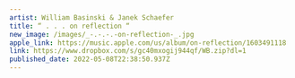 ```yaml
---
artist: William Basinski & Janek Schaefer
title: “ . . . on reflection “
new_image: /images/_-.-.-.-on-reflection-_.jpg
apple_link: https://music.apple.com/us/album/on-reflection/1603491118
link: https://www.dropbox.com/s/gc40mxogij944qf/WB.zip?dl=1
published_date: 2022-05-08T22:38:50.937Z
---
```

